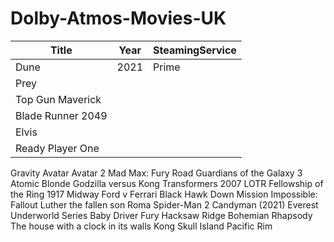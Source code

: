 # Dolby-Atmos-Movies-UK

Title|Year|SteamingService
---|---|---
Dune|2021|Prime
Prey||
Top Gun Maverick|
Blade Runner 2049|
Elvis|
Ready Player One|
Gravity
Avatar
Avatar 2
Mad Max: Fury Road
Guardians of the Galaxy 3
Atomic Blonde
Godzilla versus Kong
Transformers 2007
LOTR Fellowship of the Ring
1917
Midway 
Ford v Ferrari 
Black Hawk Down
Mission Impossible: Fallout
Luther the fallen son
Roma
Spider-Man 2
Candyman (2021)
Everest
Underworld Series
Baby Driver
Fury
Hacksaw Ridge
Bohemian Rhapsody
The house with a clock in its walls
Kong Skull Island
Pacific Rim
